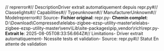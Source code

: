 // reprerror#// DescriptionDriver extrait automatiquement depuis repr.py#// Classelights#// Capabilities#// Typeunknown#// ManufacturerUnknown#// Modelreprerror#// Source- **Fichier original**: repr.py- **Chemin complet**: D:\Download\Compressed\elelabs-zigbee-ezsp-utility-master\elelabs-zigbee-ezsp-utility-master\venv\Lib\site-packages\pip\_vendor\rich\repr.py- **Extrait le**: 2025-08-05T08:33:56.664Z#// Limitations- Driver extrait automatiquement- Ncessite tests et validation- Source: repr.py#// Statut En attente de validation